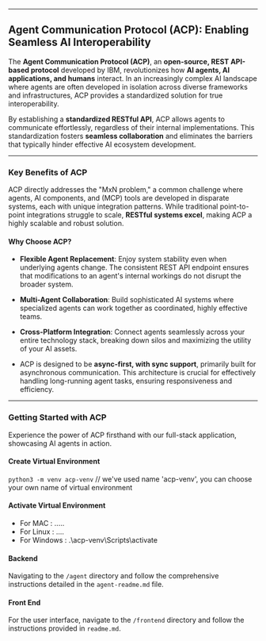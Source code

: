 
----------

## Agent Communication Protocol (ACP): Enabling Seamless AI Interoperability

The **Agent Communication Protocol (ACP)**, an **open-source, REST API-based protocol** developed by IBM, revolutionizes how **AI agents, AI applications, and humans** interact. In an increasingly complex AI landscape where agents are often developed in isolation across diverse frameworks and infrastructures, ACP provides a standardized solution for true interoperability.

By establishing a **standardized RESTful API**, ACP allows agents to communicate effortlessly, regardless of their internal implementations. This standardization fosters **seamless collaboration** and eliminates the barriers that typically hinder effective AI ecosystem development.

----------

### Key Benefits of ACP

ACP directly addresses the "MxN problem," a common challenge where agents, AI components, and (MCP) tools are developed in disparate systems, each with unique integration patterns. While traditional point-to-point integrations struggle to scale, **RESTful systems excel**, making ACP a highly scalable and robust solution.

#### Why Choose ACP?

-   **Flexible Agent Replacement**: Enjoy system stability even when underlying agents change. The consistent REST API endpoint ensures that modifications to an agent's internal workings do not disrupt the broader system.
    
-   **Multi-Agent Collaboration**: Build sophisticated AI systems where specialized agents can work together as coordinated, highly effective teams.
    
-   **Cross-Platform Integration**: Connect agents seamlessly across your entire technology stack, breaking down silos and maximizing the utility of your AI assets.
- ACP is designed to be **async-first, with sync support**, primarily built for asynchronous communication. This architecture is crucial for effectively handling long-running agent tasks, ensuring responsiveness and efficiency.

----------

### Getting Started with ACP

Experience the power of ACP firsthand with our full-stack application, showcasing AI agents in action.


#### Create Virtual Environment

`python3 -m venv acp-venv`  // we've used name 'acp-venv', you can choose your own name of virtual environment

#### Activate Virtual Environment

- For MAC : .....
- For  Linux : ....
- For Windows : .\acp-venv\Scripts\activate 

#### Backend

Navigating to the `/agent` directory and follow the comprehensive instructions detailed in the `agent-readme.md` file.

#### Front End

For the user interface, navigate to the `/frontend` directory and follow the instructions provided in `readme.md`.